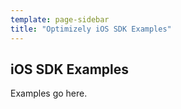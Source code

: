 ```yaml
---
template: page-sidebar
title: "Optimizely iOS SDK Examples"
---
```


## iOS SDK Examples

Examples go here.
